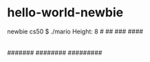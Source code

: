 # hello-world-newbie
newbie cs50
$ ./mario
Height: 8
       #
      ##
     ###
    ####
   #####
  ######
 #######
########
#########

